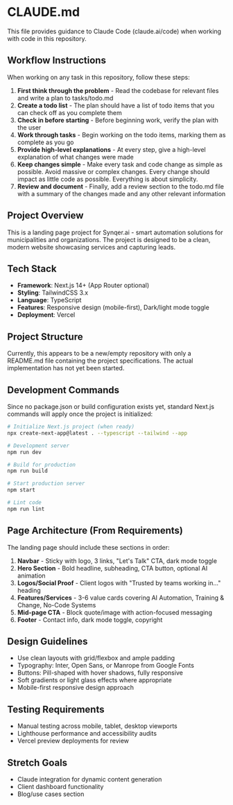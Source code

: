 # CLAUDE.md

This file provides guidance to Claude Code (claude.ai/code) when working with code in this repository.

## Workflow Instructions

When working on any task in this repository, follow these steps:

1. **First think through the problem** - Read the codebase for relevant files and write a plan to tasks/todo.md
2. **Create a todo list** - The plan should have a list of todo items that you can check off as you complete them
3. **Check in before starting** - Before beginning work, verify the plan with the user
4. **Work through tasks** - Begin working on the todo items, marking them as complete as you go
5. **Provide high-level explanations** - At every step, give a high-level explanation of what changes were made
6. **Keep changes simple** - Make every task and code change as simple as possible. Avoid massive or complex changes. Every change should impact as little code as possible. Everything is about simplicity.
7. **Review and document** - Finally, add a review section to the todo.md file with a summary of the changes made and any other relevant information

## Project Overview

This is a landing page project for Synqer.ai - smart automation solutions for municipalities and organizations. The project is designed to be a clean, modern website showcasing services and capturing leads.

## Tech Stack

- **Framework**: Next.js 14+ (App Router optional)
- **Styling**: TailwindCSS 3.x
- **Language**: TypeScript
- **Features**: Responsive design (mobile-first), Dark/light mode toggle
- **Deployment**: Vercel

## Project Structure

Currently, this appears to be a new/empty repository with only a README.md file containing the project specifications. The actual implementation has not yet been started.

## Development Commands

Since no package.json or build configuration exists yet, standard Next.js commands will apply once the project is initialized:

```bash
# Initialize Next.js project (when ready)
npx create-next-app@latest . --typescript --tailwind --app

# Development server
npm run dev

# Build for production
npm run build

# Start production server
npm start

# Lint code
npm run lint
```

## Page Architecture (From Requirements)

The landing page should include these sections in order:
1. **Navbar** - Sticky with logo, 3 links, "Let's Talk" CTA, dark mode toggle
2. **Hero Section** - Bold headline, subheading, CTA button, optional AI animation
3. **Logos/Social Proof** - Client logos with "Trusted by teams working in..." heading
4. **Features/Services** - 3-6 value cards covering AI Automation, Training & Change, No-Code Systems
5. **Mid-page CTA** - Block quote/image with action-focused messaging
6. **Footer** - Contact info, dark mode toggle, copyright

## Design Guidelines

- Use clean layouts with grid/flexbox and ample padding
- Typography: Inter, Open Sans, or Manrope from Google Fonts
- Buttons: Pill-shaped with hover shadows, fully responsive
- Soft gradients or light glass effects where appropriate
- Mobile-first responsive design approach

## Testing Requirements

- Manual testing across mobile, tablet, desktop viewports
- Lighthouse performance and accessibility audits
- Vercel preview deployments for review

## Stretch Goals

- Claude integration for dynamic content generation
- Client dashboard functionality
- Blog/use cases section